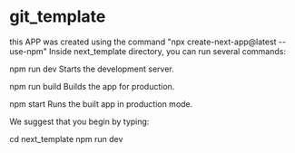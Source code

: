 # git_template
this APP was created using the command "npx create-next-app@latest --use-npm"
Inside next_template directory, you can run several commands:

  npm run dev
    Starts the development server.

  npm run build
    Builds the app for production.

  npm start
    Runs the built app in production mode.

We suggest that you begin by typing:

  cd next_template
  npm run dev